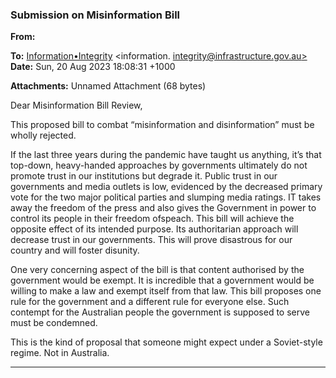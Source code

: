 ### Submission on Misinformation Bill

**From:**

**To:** [Information•Integrity](mailto:information._integrity@infrastructure.gov.au) <information. [integrity@infrastructure.gov.au>](mailto:information._integrity@infrastructure.gov.au)
**Date:** Sun, 20 Aug 2023 18:08:31 +1000

**Attachments:** Unnamed Attachment (68 bytes)

Dear Misinformation Bill Review,

This proposed bill to combat “misinformation and disinformation” must be wholly rejected.

If the last three years during the pandemic have taught us anything, it’s that top-down, heavy-handed approaches by
governments ultimately do not promote trust in our institutions but degrade it. Public trust in our governments and
media outlets is low, evidenced by the decreased primary vote for the two major political parties and slumping media
ratings.
IT takes away the freedom of the press and also gives the Government in power to control its people in their freedom
ofspeach.
This bill will achieve the opposite effect of its intended purpose. Its authoritarian approach will decrease trust in our
governments. This will prove disastrous for our country and will foster disunity.

One very concerning aspect of the bill is that content authorised by the government would be exempt. It is incredible
that a government would be willing to make a law and exempt itself from that law. This bill proposes one rule for the
government and a different rule for everyone else. Such contempt for the Australian people the government is
supposed to serve must be condemned.

This is the kind of proposal that someone might expect under a Soviet-style regime. Not in Australia.


-----

